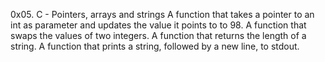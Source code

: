 0x05. C - Pointers, arrays and strings
A function that takes a pointer to an int as parameter and updates the value it points to to 98.
A function that swaps the values of two integers.
A function that returns the length of a string.
A function that prints a string, followed by a new line, to stdout.
